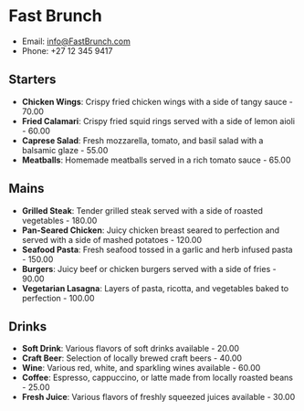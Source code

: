 # Fast Brunch
- Email: info@FastBrunch.com
- Phone: +27 12 345 9417

## Starters
- **Chicken Wings**: Crispy fried chicken wings with a side of tangy sauce - 70.00
- **Fried Calamari**: Crispy fried squid rings served with a side of lemon aioli - 60.00
- **Caprese Salad**: Fresh mozzarella, tomato, and basil salad with a balsamic glaze - 55.00
- **Meatballs**: Homemade meatballs served in a rich tomato sauce - 65.00

## Mains
- **Grilled Steak**: Tender grilled steak served with a side of roasted vegetables - 180.00
- **Pan-Seared Chicken**: Juicy chicken breast seared to perfection and served with a side of mashed potatoes - 120.00
- **Seafood Pasta**: Fresh seafood tossed in a garlic and herb infused pasta - 150.00
- **Burgers**: Juicy beef or chicken burgers served with a side of fries - 90.00
- **Vegetarian Lasagna**: Layers of pasta, ricotta, and vegetables baked to perfection - 100.00

## Drinks
- **Soft Drink**: Various flavors of soft drinks available - 20.00
- **Craft Beer**: Selection of locally brewed craft beers - 40.00
- **Wine**: Various red, white, and sparkling wines available - 60.00
- **Coffee**: Espresso, cappuccino, or latte made from locally roasted beans - 25.00
- **Fresh Juice**: Various flavors of freshly squeezed juices available - 30.00
